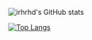 ![irhrhd's GitHub stats](https://github-readme-stats.vercel.app/api?username=irhrhd&theme=dark&show_icons=true)

[![Top Langs](https://github-readme-stats.vercel.app/api/top-langs/?username=irhrhd&layout=compact)](https://github.com/anuraghazra/github-readme-stats)
